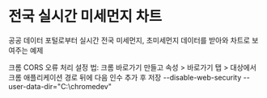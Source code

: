 # 전국 실시간 미세먼지 차트
공공 데이터 포털로부터 실시간 전국 미세먼지, 초미세먼지 데이터를 받아와 차트로 보여주는 예제

크롬 CORS 오류 처리 설정 법: 크롬 바로가기 만들고 속성 > 바로가기 탭 > 대상에서 크롬 애플리케이션 경로 뒤에 다음 인수 추가 후 저장
--disable-web-security --user-data-dir="C:\chromedev" 